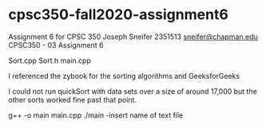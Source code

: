 # cpsc350-fall2020-assignment6

Assignment 6 for CPSC 350
Joseph Sneifer 2351513
sneifer@chapman.edu
CPSC350 - 03 Assignment 6

Sort.cpp
Sort.h
main.cpp

I referenced the zybook for the sorting algorithms and GeeksforGeeks

I could not run quickSort with data sets over a size of around 17,000 but the
other sorts worked fine past that point.

g++ -o main main.cpp
./main -insert name of text file
